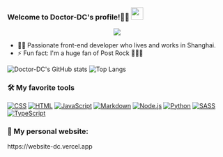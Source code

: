 
<h3>
  Welcome to Doctor-DC's profile!👋🤔
  <img src="https://media.giphy.com/media/hvRJCLFzcasrR4ia7z/giphy.gif" width="28">
 
<!--   [![SVG Banners](https://svg-banners.vercel.app/api?type=origin&text1=Welcome%20to%20Doctor-DC's%20profile🤠&width=800&height=200)](https://kuizuo.cn/about) -->
</h3>



<p align="center">
  <a href="https://github.com/Doctor-DC"><img src="https://readme-typing-svg.herokuapp.com?color=2196F3&lines=Always+learning+new+things"></a>
</p>

  - 🧑‍💻 Passionate front-end developer who lives and works in Shanghai.
  - ⚡  Fun fact: I'm a huge fan of Post Rock 🤟🏼🎸

![Doctor-DC's GitHub stats](https://github-readme-stats.vercel.app/api?username=Doctor-DC&count_private=true&show_icons=true&theme=tokyonight)
![Top Langs](https://github-readme-stats.vercel.app/api/top-langs/?username=Doctor-DC&count_private=true&show_icons=true&theme=tokyonight&layout=compact)


<h3>
  🛠️ My favorite tools
</h3>
<p lign="center">
    <a href="https://github.com/Doctor-DC"><img alt="CSS" src="https://img.shields.io/badge/CSS-1572B6.svg?logo=css3&logoColor=white"></a>
    <a href="https://github.com/Doctor-DC"><img alt="HTML" src="https://img.shields.io/badge/HTML-E34F26.svg?logo=html5&logoColor=white"></a>
    <a href="https://github.com/Doctor-DC"><img alt="JavaScript" src="https://img.shields.io/badge/JavaScript-F7DF1E.svg?logo=javascript&logoColor=black"></a>
    <a href="https://github.com/Doctor-DC"><img alt="Markdown" src="https://img.shields.io/badge/Markdown-000000.svg?logo=markdown&logoColor=white"></a>
    <a href="https://github.com/Doctor-DC"><img alt="Node.js" src="https://img.shields.io/badge/Node.js-43853D.svg?logo=node.js&logoColor=white"></a>
    <a href="https://github.com/Doctor-DC"><img alt="Python" src="https://img.shields.io/badge/Python-14354C.svg?logo=python&logoColor=white"></a>
    <a href="https://github.com/Doctor-DC"><img alt="SASS" src="https://img.shields.io/badge/Sass-hotpink.svg?logo=SASS&logoColor=white"></a>
    <a href="https://github.com/Doctor-DC"><img alt="TypeScript" src="https://img.shields.io/badge/TypeScript-007ACC.svg?logo=typescript&logoColor=white"></a>
</p>

 <h3> 🏡 My personal website: </h3> https://website-dc.vercel.app
